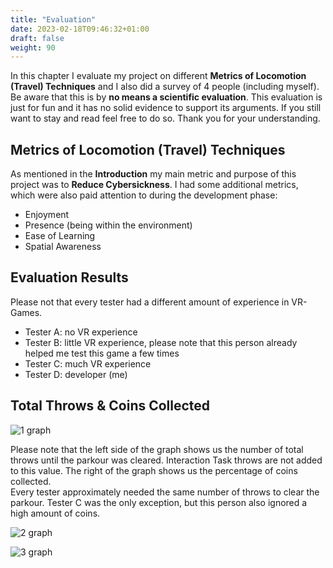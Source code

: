 ```yaml
---
title: "Evaluation"
date: 2023-02-18T09:46:32+01:00
draft: false
weight: 90
---
```


In this chapter I evaluate my project on different **Metrics of Locomotion (Travel) Techniques** and I also did a survey of 4 people (including myself).
Be aware that this is by **no means a scientific evaluation**. This evaluation is just for fun and it has no solid evidence to support its arguments.
If you still want to stay and read feel free to do so. Thank you for your understanding.

## Metrics of Locomotion (Travel) Techniques

As mentioned in the **Introduction** my main metric and purpose of this project was to **Reduce Cybersickness**.
I had some additional metrics, which were also paid attention to during the development phase: <br>

* Enjoyment
* Presence (being within the environment)
* Ease of Learning
* Spatial Awareness

## Evaluation Results

Please not that every tester had a different amount of experience in VR-Games.

* Tester A: no VR experience
* Tester B: little VR experience, please note that this person already helped me test this game a few times
* Tester C: much VR experience
* Tester D: developer (me)

## Total Throws & Coins Collected

![1 graph](https://raw.githubusercontent.com/Lithanel/Lithanel_page/master/images/evaluation/1_graph.gif) <br>

Please note that the left side of the graph shows us the number of total throws until the parkour was cleared. 
Interaction Task throws are not added to this value.
The right of the graph shows us the percentage of coins collected. <br>
Every tester approximately needed the same number of throws to clear the parkour. 
Tester C was the only exception, but this person also ignored a high amount of coins.

![2 graph](https://raw.githubusercontent.com/Lithanel/Lithanel_page/master/images/evaluation/2_graph.gif) <br>

![3 graph](https://raw.githubusercontent.com/Lithanel/Lithanel_page/master/images/evaluation/3_graph.gif) <br>

